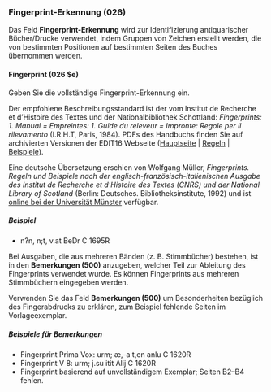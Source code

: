 ### Fingerprint-Erkennung (026)

Das Feld **Fingerprint-Erkennung** wird zur Identifizierung antiquarischer Bücher/Drucke verwendet, indem Gruppen von Zeichen erstellt werden, die von bestimmten Positionen auf bestimmten Seiten des Buches übernommen werden.

#### Fingerprint (026 $e)

Geben Sie die vollständige Fingerprint-Erkennung ein.

Der empfohlene Beschreibungsstandard ist der vom Institut de Recherche et d’Histoire des Textes und der Nationalbibliothek Schottland: _Fingerprints: 1. Manual  = Empreintes: 1. Guide du releveur  = Impronte: Regole per il rilevamento_ (I.R.H.T, Paris, 1984). PDFs des Handbuchs finden Sie auf archivierten Versionen der EDIT16 Webseite ([Hauptseite](https://web.archive.org/web/20150910091252/http://edit16.iccu.sbn.it/web_iccu/info/en/Impronta_regole.htm) \| [Regeln](https://web.archive.org/web/20150924035536/http://edit16.iccu.sbn.it/web_iccu/info/en/Impronta_Normativa.htm) \| [Beispiele](https://web.archive.org/web/20150924035405/http://edit16.iccu.sbn.it/web_iccu/info/en/Impronta_Esempi.htm)).

Eine deutsche Übersetzung erschien von Wolfgang Müller, _Fingerprints. Regeln und Beispiele nach der englisch-französisch-italienischen Ausgabe des Institut de Recherche et d'Histoire des Textes (CNRS) und der National Library of Scotland_ (Berlin: Deutsches. Bibliotheksinstitute, 1992) und ist [online bei der Universität Münster](https://sammlungen.ulb.uni-muenster.de/hd/content/titleinfo/3938988) verfügbar.


##### Beispiel
- n?n, n;t, v.at BeDr C 1695R

Bei Ausgaben, die aus mehreren Bänden (z. B. Stimmbücher) bestehen, ist in den **Bemerkungen (500)** anzugeben, welcher Teil zur Ableitung des Fingerprints verwendet wurde. Es können Fingerprints aus mehreren Stimmbüchern eingegeben werden.

Verwenden Sie das Feld **Bemerkungen (500)** um Besonderheiten bezüglich des Fingerabdrucks zu erklären, zum Beispiel fehlende Seiten im Vorlageexemplar.

##### Beispiele für Bemerkungen

- Fingerprint Prima Vox: urm; æ,-a t,en anlu C 1620R
- Fingerprint V 8: urm; j.su itit Alij C 1620R
- Fingerprint basierend auf unvollständigem Exemplar; Seiten B2–B4 fehlen.
